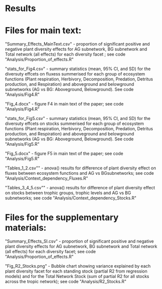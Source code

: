 # Results


# Files for main text:

"Summary_Effects_MainText.csv" - proportion of significant positive and negative plant diversity effects for AG subnetwork, BG subnetwork and Total network (all effects) for each diversity facet ; see code "Analysis/Proportion_of_effects.R" 


"stats_for_Fig4.csv" - summary statistics (mean, 95% CI, and SD) for the diversuty effcets on fluxess summerised for each group of ecosystem functions (Plant respiration, Herbivory, Decomposition, Predation, Detritus production, and Respiration) and aboveground and belowground subnetworks (AG vs BG: Aboveground, Belowground). See code "Analysis/Fig4.R"

"Fig_4.docx" - figure F4 in main text of the paper; see code "Analysis/Fig4.R"

"stats_for_Fig5.csv" - summary statistics (mean, 95% CI, and SD) for the diversuty effcets on stocks summerised for each group of ecosystem functions (Plant respiration, Herbivory, Decomposition, Predation, Detritus production, and Respiration) and aboveground and belowground subnetworks (AG vs BG: Aboveground, Belowground). See code "Analysis/Fig5.R"

"Fig_5.docx" - figure F5 in main text of the paper; see code "Analysis/Fig5.R"

"Tables_1_2.csv"" -  anova() results for difference of plant diversity effect on fluxes between  ecosystem functions and AG vs BGsubnetworks; see code "Analysis/Context_dependency_Fluxes.R"


"Tables_3_4_5.csv"" -  anova() results for difference of plant diversity effect on stocks between  trophic groups, trophic levels and AG vs BG subnetworks; see code "Analysis/Context_dependency_Stocks.R"


# Files for the supplementary materials:

"Summary_Effects_SI.csv" - proportion of significant positive and negative plant diversity effects for AG subnetwork, BG subnetwork and Total network (all effects) for each diversity facet; see code "Analysis/Proportion_of_effects.R" 


"Fig_R2_Stocks.png" - Bubble chart showing variance explained by each plant diversity facet for each standing stock (partial R2 from regression models) and for the Total Network Stock (sum of partial R2 for all stocks across the tropic network); see code "Analysis/R2_Stocks.R" 